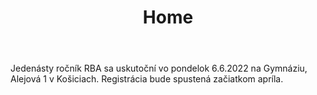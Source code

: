 ﻿---
layout: home
title: Home
permalink: /home/
---

Jedenásty ročník RBA sa uskutoční vo pondelok 6.6.2022 na Gymnáziu, Alejová 1 v Košiciach. Registrácia bude spustená začiatkom apríla.
